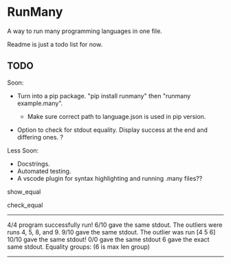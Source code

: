 # RunMany

A way to run many programming languages in one file.

Readme is just a todo list for now.

## TODO

Soon:

- Turn into a pip package. "pip install runmany" then "runmany example.many".
  - Make sure correct path to language.json is used in pip version.

- Option to check for stdout equality. Display success at the end and differing ones. ?

Less Soon:

- Docstrings.
- Automated testing.
- A vscode plugin for syntax highlighting and running .many files??



show_equal

check_equal



------------------------------------------------------------------------------------------
4/4 program successfully run!
6/10 gave the same stdout. The outliers were runs 4, 5, 8, and 9.
9/10 gave the same stdout. The outlier was run [4 5 6]
10/10 gave the same stdout!
0/0 gave the same stdout
6 gave the exact same stdout. Equality groups: 
(6 is max len group)

------------------------------------------------------------------------------------------